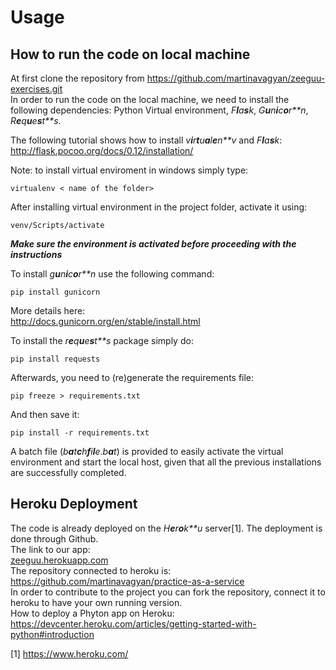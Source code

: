 Usage
=====

How to run the code on local machine
------------------------------------

At first clone the repository from
<https://github.com/martinavagyan/zeeguu-exercises.git>  
In order to run the code on the local machine, we need to install the
following dependencies: Python Virtual environment, *F**l**a**s**k*,
*G**u**n**i**c**o**r**n*, *R**e**q**u**e**s**t**s*.  
  
The following tutorial shows how to install
*v**i**r**t**u**a**l**e**n**v* and *F**l**a**s**k*:  
<http://flask.pocoo.org/docs/0.12/installation/>  

Note: to install virtual enviroment in windows simply type:  

    virtualenv < name of the folder>
  
After installing virtual environment in the project folder, activate it
using:

    venv/Scripts/activate

***Make sure the environment is activated before proceeding with the
instructions***  
  
To install *g**u**n**i**c**o**r**n* use the following command:

    pip install gunicorn

More details here:  
<http://docs.gunicorn.org/en/stable/install.html>  
  
To install the *r**e**q**u**e**s**t**s* package simply do:

    pip install requests

   
Afterwards, you need to (re)generate the requirements file:

    pip freeze > requirements.txt 

And then save it:

    pip install -r requirements.txt

   
A batch file (*b**a**t**c**h**f**i**l**e*.*b**a**t*) is provided to
easily activate the virtual environment and start the local host, given
that all the previous installations are successfully completed.

Heroku Deployment
-----------------

The code is already deployed on the *H**e**r**o**k**u* server[1]. The
deployment is done through Github.  
The link to our app:  
[zeeguu.herokuapp.com]  
The repository connected to heroku is:  
<https://github.com/martinavagyan/practice-as-a-service>  
In order to contribute to the project you can fork the repository,
connect it to heroku to have your own running version.  
How to deploy a Phyton app on Heroku:  
<https://devcenter.heroku.com/articles/getting-started-with-python#introduction>  

[1] https://www.heroku.com/

  [zeeguu.herokuapp.com]: zeeguu.herokuapp.com

